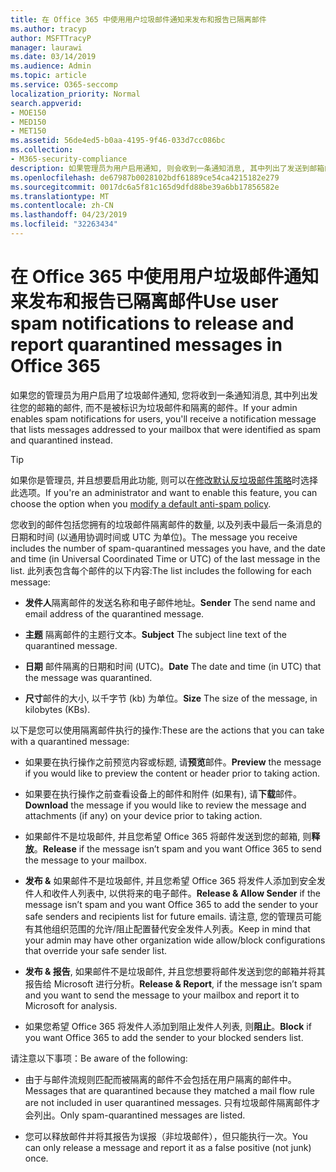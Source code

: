 ```yaml
---
title: 在 Office 365 中使用用户垃圾邮件通知来发布和报告已隔离邮件
ms.author: tracyp
author: MSFTTracyP
manager: laurawi
ms.date: 03/14/2019
ms.audience: Admin
ms.topic: article
ms.service: O365-seccomp
localization_priority: Normal
search.appverid:
- MOE150
- MED150
- MET150
ms.assetid: 56de4ed5-b0aa-4195-9f46-033d7cc086bc
ms.collection:
- M365-security-compliance
description: 如果管理员为用户启用通知, 则会收到一条通知消息, 其中列出了发送到邮箱的邮件, 并被标识为垃圾邮件、批量邮件或网络钓鱼邮件。 您可以在收到通知后释放或报告邮件。
ms.openlocfilehash: de67987b0028102bdf61889ce54ca4215182e279
ms.sourcegitcommit: 0017dc6a5f81c165d9dfd88be39a6bb17856582e
ms.translationtype: MT
ms.contentlocale: zh-CN
ms.lasthandoff: 04/23/2019
ms.locfileid: "32263434"
---
```

# <a name="use-user-spam-notifications-to-release-and-report-quarantined-messages-in-office-365"></a><span data-ttu-id="42d8e-104">在 Office 365 中使用用户垃圾邮件通知来发布和报告已隔离邮件</span><span class="sxs-lookup"><span data-stu-id="42d8e-104">Use user spam notifications to release and report quarantined messages in Office 365</span></span>

<span data-ttu-id="42d8e-105">如果您的管理员为用户启用了垃圾邮件通知, 您将收到一条通知消息, 其中列出发往您的邮箱的邮件, 而不是被标识为垃圾邮件和隔离的邮件。</span><span class="sxs-lookup"><span data-stu-id="42d8e-105">If your admin enables spam notifications for users, you'll receive a notification message that lists messages addressed to your mailbox that were identified as spam and quarantined instead.</span></span>
  
> [!TIP]
> <span data-ttu-id="42d8e-106">如果你是管理员, 并且想要启用此功能, 则可以在[修改默认反垃圾邮件策略](https://go.microsoft.com/fwlink/?LinkId=800313)时选择此选项。</span><span class="sxs-lookup"><span data-stu-id="42d8e-106">If you're an administrator and want to enable this feature, you can choose the option when you [modify a default anti-spam policy](https://go.microsoft.com/fwlink/?LinkId=800313).</span></span> 
  
<span data-ttu-id="42d8e-107">您收到的邮件包括您拥有的垃圾邮件隔离邮件的数量, 以及列表中最后一条消息的日期和时间 (以通用协调时间或 UTC 为单位)。</span><span class="sxs-lookup"><span data-stu-id="42d8e-107">The message you receive includes the number of spam-quarantined messages you have, and the date and time (in Universal Coordinated Time or UTC) of the last message in the list.</span></span> <span data-ttu-id="42d8e-108">此列表包含每个邮件的以下内容:</span><span class="sxs-lookup"><span data-stu-id="42d8e-108">The list includes the following for each message:</span></span>
  
- <span data-ttu-id="42d8e-109">**发件人**隔离邮件的发送名称和电子邮件地址。</span><span class="sxs-lookup"><span data-stu-id="42d8e-109">**Sender** The send name and email address of the quarantined message.</span></span> 
    
- <span data-ttu-id="42d8e-110">**主题** 隔离邮件的主题行文本。</span><span class="sxs-lookup"><span data-stu-id="42d8e-110">**Subject** The subject line text of the quarantined message.</span></span> 
    
- <span data-ttu-id="42d8e-111">**日期** 邮件隔离的日期和时间 (UTC)。</span><span class="sxs-lookup"><span data-stu-id="42d8e-111">**Date** The date and time (in UTC) that the message was quarantined.</span></span> 
    
- <span data-ttu-id="42d8e-112">**尺寸**邮件的大小, 以千字节 (kb) 为单位。</span><span class="sxs-lookup"><span data-stu-id="42d8e-112">**Size** The size of the message, in kilobytes (KBs).</span></span> 
    
<span data-ttu-id="42d8e-113">以下是您可以使用隔离邮件执行的操作:</span><span class="sxs-lookup"><span data-stu-id="42d8e-113">These are the actions that you can take with a quarantined message:</span></span>

- <span data-ttu-id="42d8e-114">如果要在执行操作之前预览内容或标题, 请**预览**邮件。</span><span class="sxs-lookup"><span data-stu-id="42d8e-114">**Preview** the message if you would like to preview the content or header prior to taking action.</span></span>

- <span data-ttu-id="42d8e-115">如果要在执行操作之前查看设备上的邮件和附件 (如果有), 请**下载**邮件。</span><span class="sxs-lookup"><span data-stu-id="42d8e-115">**Download** the message if you would like to review the message and attachments (if any) on your device prior to taking action.</span></span>

- <span data-ttu-id="42d8e-116">如果邮件不是垃圾邮件, 并且您希望 Office 365 将邮件发送到您的邮箱, 则**释放**。</span><span class="sxs-lookup"><span data-stu-id="42d8e-116">**Release** if the message isn’t spam and you want Office 365 to send the message to your mailbox.</span></span>

- <span data-ttu-id="42d8e-117">**发布 &** 如果邮件不是垃圾邮件, 并且您希望 Office 365 将发件人添加到安全发件人和收件人列表中, 以供将来的电子邮件。</span><span class="sxs-lookup"><span data-stu-id="42d8e-117">**Release & Allow Sender** if the message isn’t spam and you want Office 365 to add the sender to your safe senders and recipients list for future emails.</span></span> <span data-ttu-id="42d8e-118">请注意, 您的管理员可能有其他组织范围的允许/阻止配置替代安全发件人列表。</span><span class="sxs-lookup"><span data-stu-id="42d8e-118">Keep in mind that your admin may have other organization wide allow/block configurations that override your safe sender list.</span></span>

- <span data-ttu-id="42d8e-119">**发布 & 报告**, 如果邮件不是垃圾邮件, 并且您想要将邮件发送到您的邮箱并将其报告给 Microsoft 进行分析。</span><span class="sxs-lookup"><span data-stu-id="42d8e-119">**Release & Report**, if the message isn’t spam and you want to send the message to your mailbox and report it to Microsoft for analysis.</span></span>

- <span data-ttu-id="42d8e-120">如果您希望 Office 365 将发件人添加到阻止发件人列表, 则**阻止**。</span><span class="sxs-lookup"><span data-stu-id="42d8e-120">**Block** if you want Office 365 to add the sender to your blocked senders list.</span></span>

<span data-ttu-id="42d8e-121">请注意以下事项：</span><span class="sxs-lookup"><span data-stu-id="42d8e-121">Be aware of the following:</span></span>
  
- <span data-ttu-id="42d8e-122">由于与邮件流规则匹配而被隔离的邮件不会包括在用户隔离的邮件中。</span><span class="sxs-lookup"><span data-stu-id="42d8e-122">Messages that are quarantined because they matched a mail flow rule are not included in user quarantined messages.</span></span> <span data-ttu-id="42d8e-123">只有垃圾邮件隔离邮件才会列出。</span><span class="sxs-lookup"><span data-stu-id="42d8e-123">Only spam-quarantined messages are listed.</span></span>
    
- <span data-ttu-id="42d8e-124">您可以释放邮件并将其报告为误报（非垃圾邮件），但只能执行一次。</span><span class="sxs-lookup"><span data-stu-id="42d8e-124">You can only release a message and report it as a false positive (not junk) once.</span></span>
    


